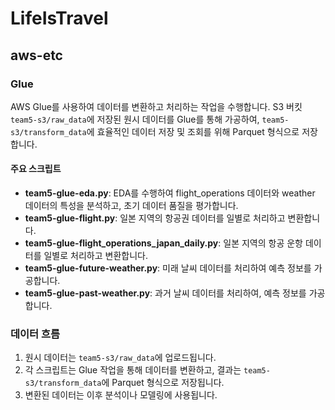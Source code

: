 # LifeIsTravel

## aws-etc

### Glue

AWS Glue를 사용하여 데이터를 변환하고 처리하는 작업을 수행합니다. S3 버킷 `team5-s3/raw_data`에 저장된 원시 데이터를 Glue를 통해 가공하여, `team5-s3/transform_data`에 효율적인 데이터 저장 및 조회를 위해 Parquet 형식으로 저장합니다.

#### 주요 스크립트
- **team5-glue-eda.py**: EDA를 수행하여 flight_operations 데이터와 weather 데이터의 특성을 분석하고, 초기 데이터 품질을 평가합니다.
- **team5-glue-flight.py**: 일본 지역의 항공권 데이터를 일별로 처리하고 변환합니다.
- **team5-glue-flight_operations_japan_daily.py**: 일본 지역의 항공 운항 데이터를 일별로 처리하고 변환합니다.
- **team5-glue-future-weather.py**: 미래 날씨 데이터를 처리하여 예측 정보를 가공합니다.
- **team5-glue-past-weather.py**: 과거 날씨 데이터를 처리하여, 예측 정보를 가공합니다.

### 데이터 흐름
1. 원시 데이터는 `team5-s3/raw_data`에 업로드됩니다.
2. 각 스크립트는 Glue 작업을 통해 데이터를 변환하고, 결과는 `team5-s3/transform_data`에 Parquet 형식으로 저장됩니다.
3. 변환된 데이터는 이후 분석이나 모델링에 사용됩니다.